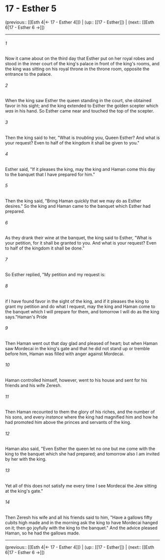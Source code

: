 # 17 - Esther 5

(previous:: [[Esth 4|← 17 - Esther 4]]) | (up:: [[17 - Esther]]) | (next:: [[Esth 6|17 - Esther 6 →]])

***


###### 1 
Now it came about on the third day that Esther put on her royal robes and stood in the inner court of the king's palace in front of the king's rooms, and the king was sitting on his royal throne in the throne room, opposite the entrance to the palace. 

###### 2 
When the king saw Esther the queen standing in the court, she obtained favor in his sight; and the king extended to Esther the golden scepter which _was_ in his hand. So Esther came near and touched the top of the scepter. 

###### 3 
Then the king said to her, "What is _troubling_ you, Queen Esther? And what is your request? Even to half of the kingdom it shall be given to you." 

###### 4 
Esther said, "If it pleases the king, may the king and Haman come this day to the banquet that I have prepared for him." 

###### 5 
Then the king said, "Bring Haman quickly that we may do as Esther desires." So the king and Haman came to the banquet which Esther had prepared. 

###### 6 
As they drank their wine at the banquet, the king said to Esther, "What is your petition, for it shall be granted to you. And what is your request? Even to half of the kingdom it shall be done." 

###### 7 
So Esther replied, "My petition and my request is: 

###### 8 
if I have found favor in the sight of the king, and if it pleases the king to grant my petition and do what I request, may the king and Haman come to the banquet which I will prepare for them, and tomorrow I will do as the king says."Haman's Pride 

###### 9 
Then Haman went out that day glad and pleased of heart; but when Haman saw Mordecai in the king's gate and that he did not stand up or tremble before him, Haman was filled with anger against Mordecai. 

###### 10 
Haman controlled himself, however, went to his house and sent for his friends and his wife Zeresh. 

###### 11 
Then Haman recounted to them the glory of his riches, and the number of his sons, and every _instance_ where the king had magnified him and how he had promoted him above the princes and servants of the king. 

###### 12 
Haman also said, "Even Esther the queen let no one but me come with the king to the banquet which she had prepared; and tomorrow also I am invited by her with the king. 

###### 13 
Yet all of this does not satisfy me every time I see Mordecai the Jew sitting at the king's gate." 

###### 14 
Then Zeresh his wife and all his friends said to him, "Have a gallows fifty cubits high made and in the morning ask the king to have Mordecai hanged on it; then go joyfully with the king to the banquet." And the advice pleased Haman, so he had the gallows made.

***

(previous:: [[Esth 4|← 17 - Esther 4]]) | (up:: [[17 - Esther]]) | (next:: [[Esth 6|17 - Esther 6 →]])

